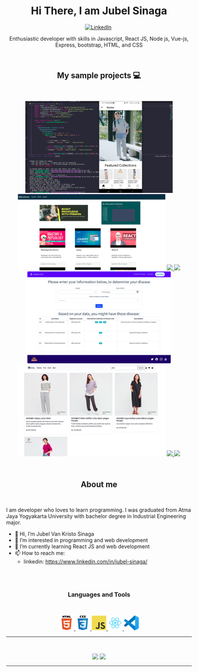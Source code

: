 <h1 align='center'>Hi There, I am Jubel Sinaga </h1>

<p align="center">
<a href="https://www.linkedin.com/in/jubel-sinaga/"><img src="https://img.shields.io/badge/linkedin-%230077B5.svg?&style=for-the-badge&logo=linkedin&logoColor=white" alt="LinkedIn" /></a>&nbsp;
</p>

<p align='center'>Enthusiastic developer with skills in Javascript, React JS, Node js, Vue-js, Express, bootstrap, HTML, and CSS</p>

<br />

<h2 align="center">My sample projects 💻</h2>
<br />

<p align="center">
  <img width="400" src="https://github.com/Jubel13/Jubel13/blob/main/uniqlo-app-clone.png" />
  <img width="400" src="https://github.com/Jubel13/Jubel13/blob/main/gocademy.png" />
 <a href="https://github.com/Jubel13/Uniqlo-app-clone">
  <img align="" src="https://github-readme-stats.vercel.app/api/pin/?username=Jubel13&repo=Uniqlo-app-clone&theme=radical" />
</a>
  <a href="https://github.com/Jubel13/GOcademy-1">
  <img align="" src="https://github-readme-stats.vercel.app/api/pin/?username=Jubel13&repo=Gocademy-1&theme=radical" />
</a>
  <img width="400" src="https://github.com/Jubel13/Jubel13/blob/main/diagnostool.png" />
  <img width="400" src="https://github.com/Jubel13/Jubel13/blob/main/Uniqlo-clone.png" />
  <a href="https://github.com/Jubel13/p2-iproject-client">
  <img align="" src="https://github-readme-stats.vercel.app/api/pin/?username=Jubel13&repo=p2-iproject-client&theme=radical" />
</a>
<a href="https://react-showcase-hacktiv8.web.app/">
  <img align="" src="https://github-readme-stats.vercel.app/api/pin/?username=Jubel13&repo=Uniqlo-Clone&theme=radical" />
</a>
</p>

<br />

<h2 align="center">About me</h2>

<br />
<p>I am developer who loves to learn programming. I was graduated from Atma Jaya Yogyakarta University with bachelor degree in Industrial Engineering major.</p>

- 👋 Hi, I’m Jubel Van Kristo Sinaga
- 👀 I’m interested in programming and web development
- 🌱 I’m currently learning React JS and web development
- 📫 How to reach me: 
  - linkedin: https://www.linkedin.com/in/jubel-sinaga/

<br />
<br />
<p>
<h3 align="center"> Languages and Tools</h3>
</p>
<br />
<p align="center">
<a href="https://www.w3.org/html/" target="_blank"> <img src="https://raw.githubusercontent.com/devicons/devicon/master/icons/html5/html5-original-wordmark.svg" alt="html5" width="40" height="40"/> </a>
<a href="https://www.w3schools.com/css/" target="_blank"> <img src="https://raw.githubusercontent.com/devicons/devicon/master/icons/css3/css3-original-wordmark.svg" alt="css3" width="40" height="40"/> </a>
<a href="https://developer.mozilla.org/en-US/docs/Web/JavaScript" target="_blank"> <img src="https://raw.githubusercontent.com/devicons/devicon/master/icons/javascript/javascript-original.svg" alt="javascript" width="40" height="40"/> </a>
<a href="https://reactjs.org/" target="_blank"> <img src="https://raw.githubusercontent.com/github/explore/80688e429a7d4ef2fca1e82350fe8e3517d3494d/topics/react/react.png" alt="react" width="40" height="40"/> </a>
<img alt="Visual Studio Code" width="40px" src="https://raw.githubusercontent.com/github/explore/80688e429a7d4ef2fca1e82350fe8e3517d3494d/topics/visual-studio-code/visual-studio-code.png" />
   </p>

---

<br />
<p align="center">
<img src="https://github-readme-stats.vercel.app/api?username=Jubel13&hide=stars,contribs&theme=radical&show_icons=true" width="450"/>
<img src="https://github-readme-stats.vercel.app/api/top-langs/?username=Jubel13&layout=compact&theme=radical" width="400" />
</p>

---



<!---
Jubel13/Jubel13 is a ✨ special ✨ repository because its `README.md` (this file) appears on your GitHub profile.
You can click the Preview link to take a look at your changes.
--->
